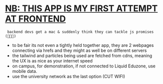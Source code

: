 # <ins>NB: THIS APP IS MY FIRST ATTEMPT AT FRONTEND</ins>

``` backend devs get a mac & suddenly think they can tackle js promises (🤹🏿🥁)```
- to be fair its not even a tightly held together app, they are 2 webpages connecting via hrefs and they might as well be on different servers
- the tailwind and particles being used are fetched from cdns, meaning the UX is as nice as your internet speed 
- on campus, for demonstration, if not connected to Liquid Eduzone, use mobile data. 
- use the university network as the last option (CUT WIFI) 